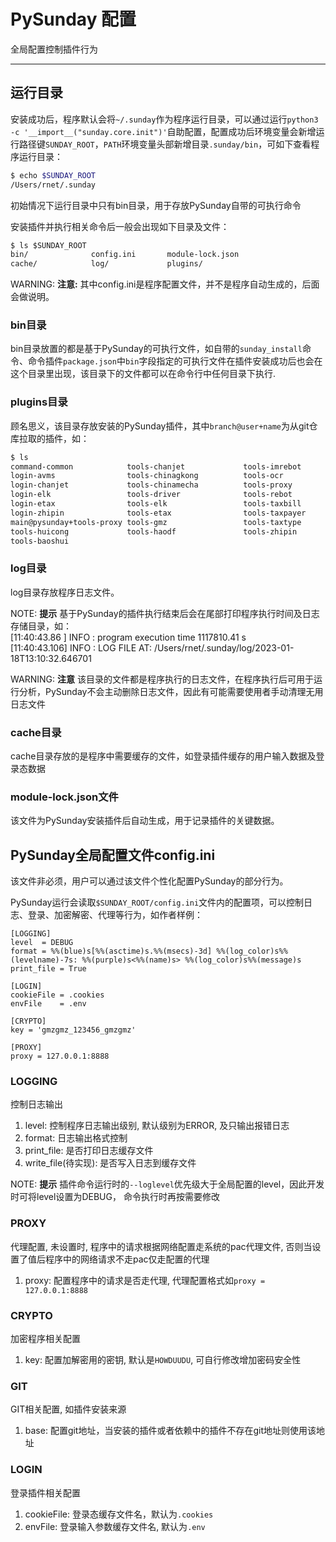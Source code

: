 # PySunday 配置

全局配置控制插件行为

---

## 运行目录

安装成功后，程序默认会将`~/.sunday`作为程序运行目录，可以通过运行`python3 -c '__import__("sunday.core.init")'`自助配置，配置成功后环境变量会新增运行路径键`SUNDAY_ROOT`，`PATH`环境变量头部新增目录`.sunday/bin`，可如下查看程序运行目录：

```bash
$ echo $SUNDAY_ROOT
/Users/rnet/.sunday
```

初始情况下运行目录中只有bin目录，用于存放PySunday自带的可执行命令

安装插件并执行相关命令后一般会出现如下目录及文件：

```markdown
$ ls $SUNDAY_ROOT
bin/              config.ini       module-lock.json
cache/            log/             plugins/
```

WARNING: **注意:**
其中config.ini是程序配置文件，并不是程序自动生成的，后面会做说明。

### bin目录

bin目录放置的都是基于PySunday的可执行文件，如自带的`sunday_install`命令、命令插件`package.json`中`bin`字段指定的可执行文件在插件安装成功后也会在这个目录里出现，该目录下的文件都可以在命令行中任何目录下执行.

### plugins目录

顾名思义，该目录存放安装的PySunday插件，其中`branch@user+name`为从git仓库拉取的插件，如：

```markdown
$ ls
command-common            tools-chanjet             tools-imrebot
login-avms                tools-chinagkong          tools-ocr
login-chanjet             tools-chinamecha          tools-proxy
login-elk                 tools-driver              tools-rebot
login-etax                tools-elk                 tools-taxbill
login-zhipin              tools-etax                tools-taxpayer
main@pysunday+tools-proxy tools-gmz                 tools-taxtype
tools-huicong             tools-haodf               tools-zhipin
tools-baoshui
```

### log目录

log目录存放程序日志文件。

NOTE: **提示**
基于PySunday的插件执行结束后会在尾部打印程序执行时间及日志存储目录，如：  
[11:40:43.86 ] INFO   : <SUNDAY> program execution time 1117810.41 s  
[11:40:43.106] INFO   : <SUNDAY> LOG FILE AT: /Users/rnet/.sunday/log/2023-01-18T13:10:32.646701

WARNING: **注意**
该目录的文件都是程序执行的日志文件，在程序执行后可用于运行分析，PySunday不会主动删除日志文件，因此有可能需要使用者手动清理无用日志文件

### cache目录

cache目录存放的是程序中需要缓存的文件，如登录插件缓存的用户输入数据及登录态数据

### module-lock.json文件

该文件为PySunday安装插件后自动生成，用于记录插件的关键数据。

## PySunday全局配置文件config.ini

该文件非必须，用户可以通过该文件个性化配置PySunday的部分行为。

PySunday运行会读取`$SUNDAY_ROOT/config.ini`文件内的配置项，可以控制日志、登录、加密解密、代理等行为，如作者样例：

```text
[LOGGING]
level  = DEBUG
format = %%(blue)s[%%(asctime)s.%%(msecs)-3d] %%(log_color)s%%(levelname)-7s: %%(purple)s<%%(name)s> %%(log_color)s%%(message)s
print_file = True

[LOGIN]
cookieFile = .cookies
envFile    = .env

[CRYPTO]
key = 'gmzgmz_123456_gmzgmz'

[PROXY]
proxy = 127.0.0.1:8888
```

### LOGGING

控制日志输出

1. level: 控制程序日志输出级别, 默认级别为ERROR, 及只输出报错日志
2. format: 日志输出格式控制
3. print_file: 是否打印日志缓存文件
4. write_file(待实现): 是否写入日志到缓存文件

NOTE: **提示**
插件命令运行时的`--loglevel`优先级大于全局配置的level，因此开发时可将level设置为DEBUG，
命令执行时再按需要修改

### PROXY

代理配置, 未设置时, 程序中的请求根据网络配置走系统的pac代理文件, 否则当设置了值后程序中的网络请求不走pac仅走配置的代理

1. proxy: 配置程序中的请求是否走代理, 代理配置格式如`proxy = 127.0.0.1:8888`

### CRYPTO

加密程序相关配置

1. key: 配置加解密用的密钥, 默认是`HOWDUUDU`, 可自行修改增加密码安全性

### GIT

GIT相关配置, 如插件安装来源

1. base: 配置git地址，当安装的插件或者依赖中的插件不存在git地址则使用该地址

### LOGIN

登录插件相关配置

1. cookieFile: 登录态缓存文件名，默认为`.cookies`
2. envFile: 登录输入参数缓存文件名, 默认为`.env`
